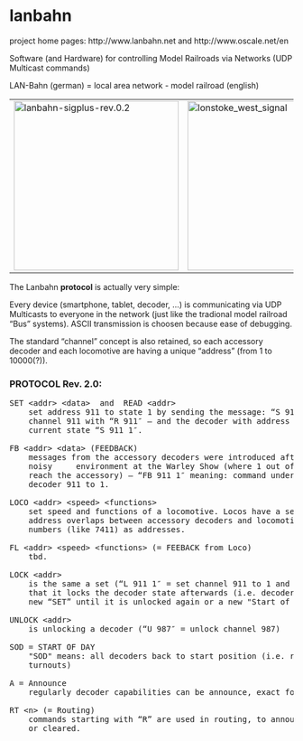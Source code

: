 lanbahn
=======

<p>project home pages:    http://www.lanbahn.net  and   http://www.oscale.net/en</p>

<p>Software (and Hardware) for controlling Model Railroads via Networks (UDP Multicast commands) </p>
<p>LAN-Bahn (german) = local area network - model railroad (english)</p>

<table border="0"><tr><td>
<a href="http://www.lanbahn.net" target="_blank"><img src="http://www.lanbahn.net/wp-content/uploads/2014/12/lanbahn-sigplus-rev.0.21-292x300.png" alt="lanbahn-sigplus-rev.0.2" width="292" height="300" /></a></td><td>
<a href="http://www.lanbahn.net" target="_blank"><img src="http://www.lanbahn.net/wp-content/uploads/2014/12/lonstoke_west_signal-227x300.png" alt="lonstoke_west_signal" width="227" height="300" /></a></td></tr></table>

The Lanbahn <b>protocol</b> is actually very simple:

Every device (smartphone, tablet, decoder, …) is communicating via UDP Multicasts to everyone 
in the network (just like the tradional model railroad “Bus” systems). ASCII transmission 
is choosen because ease of debugging.

The standard “channel” concept is also retained, so each accessory decoder and each locomotive
are having a unique “address” (from 1 to 10000(?)).

<h3>PROTOCOL Rev. 2.0:</h3>

<pre>
SET &lt;addr&gt; &lt;data&gt;  and  READ &lt;addr&gt;
    set address 911 to state 1 by sending the message: “S 911 1″. Trigger reading of 
    channel 911 with “R 911″ – and the decoder with address 911 will respond with it’s 
    current state “S 911 1″.

FB &lt;addr&gt; &lt;data&gt; (FEEDBACK) 
    messages from the accessory decoders were introduced after the experience of a 
    noisy     environment at the Warley Show (where 1 out of 500 commands did not
    reach the accessory) – “FB 911 1″ meaning: command understood and having set 
    decoder 911 to 1.
    
LOCO &lt;addr&gt; &lt;speed&gt; &lt;functions&gt;
    set speed and functions of a locomotive. Locos have a separate command to allow
    address overlaps between accessory decoders and locomotives to allow use of loco-
    numbers (like 7411) as addresses.
    
FL &lt;addr&gt; &lt;speed&gt; &lt;functions&gt; (= FEEBACK from Loco)
    tbd.

LOCK &lt;addr&gt;
    is the same a set (“L 911 1″ = set channel 911 to 1 and lock the decoder), except
    that it locks the decoder state afterwards (i.e. decoder will not respond to a
    new “SET” until it is unlocked again or a new "Start of Day" message is received).

UNLOCK &lt;addr&gt;
    is unlocking a decoder (“U 987″ = unlock channel 987)
    
SOD = START OF DAY
    "SOD" means: all decoders back to start position (i.e. red for signal, closed for
    turnouts)
    
A = Announce
    regularly decoder capabilities can be announce, exact format still unclear

RT &lt;n&gt; (= Routing)
    commands starting with “R” are used in routing, to announce that a route was set 
    or cleared.
    
</pre>
